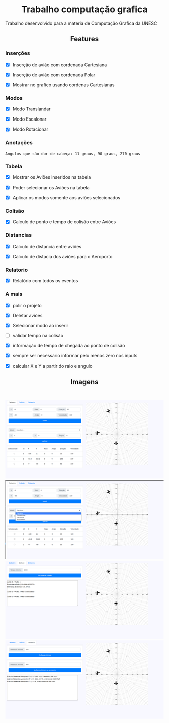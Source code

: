 <h1 align="center">Trabalho computação grafica</h1>

Trabalho desenvolvido para a materia de Computação Grafica da UNESC

<h2 align="center">Features</h2>

### Inserções

- [x] Inserção de avião com cordenada Cartesiana

- [x] Inserção de avião com cordenada Polar

- [x] Mostrar no grafico usando cordenas Cartesianas

### Modos

- [x] Modo Translandar

- [x] Modo Escalonar

- [x] Modo Rotacionar

### Anotações
    Angulos que são dor de cabeça: 11 graus, 90 graus, 270 graus 

### Tabela

- [x] Mostrar os Aviões inseridos na tabela

- [x] Poder selecionar os Aviões na tabela

- [x] Aplicar os modos somente aos aviões selecionados


### Colisão 

- [x] Calculo de ponto e tempo de colisão entre Aviões

### Distancias

- [X] Calculo de distancia entre aviões

- [x] Calculo de distacia dos aviões para o Aeroporto

### Relatorio

- [x] Relatório com todos os eventos

### A mais

- [x] polir o projeto

- [x] Deletar aviões

- [x] Selecionar modo ao inserir

- [ ] validar tempo na colisão

- [x] informação de tempo de chegada ao ponto de colisão

- [x] sempre ser necessario informar pelo menos zero nos inputs

- [x] calcular X e Y a partir do raio e angulo

<h2 align="center">Imagens</div><br><br>

![1](.github/1.png)
![2](.github/2.png)
![3](.github/3.png)
![4](.github/4.png)

